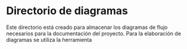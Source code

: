 # Directorio de diagramas

Este directorio está creado para almacenar los diagramas de flujo necesarios para la documentación del proyecto. Para la elaboración de diagramas se utiliza la herramienta 
